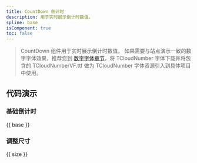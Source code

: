 ```yaml
---
title: CountDown 倒计时
description: 用于实时展示倒计时数值。
spline: base
isComponent: true
toc: false
---
```


> CountDown 组件用于实时展示倒计时数值。
如果需要与站点演示一致的数字字体效果，推荐您到 <a href="https://tdesign.tencent.com/design/fonts">数字字体章节</a>，将 TCloudNumber 字体下载并将包含的 TCloudNumberVF.ttf 做为 TCloudNumber 字体资源引入到具体项目中使用。

## 代码演示

### 基础倒计时

{{ base }}

### 调整尺寸

{{ size }}
